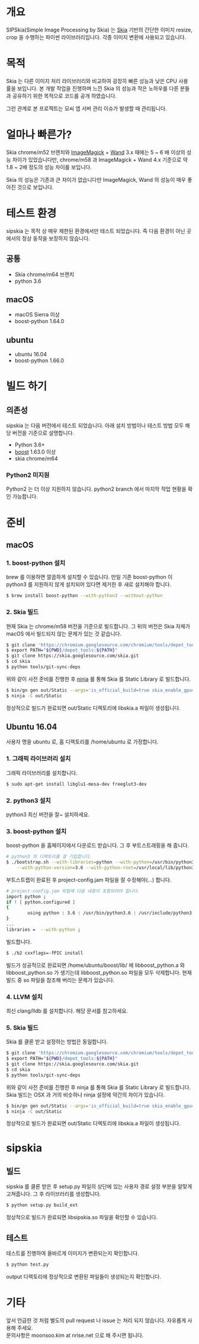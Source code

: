 # 개요
SIPSkia(Simple Image Processing by Skia) 는 [Skia](https://skia.org/)
기반의 간단한 이미지 resize, crop 을 수행하는 파이썬 라이브러리입니다.
각종 이미지 변환에 사용되고 있습니다.

# 목적
Skia 는 다른 이미지 처리 라이브러리와 비교하여 굉장히 빠른 성능과 낮은
CPU 사용률을 보입니다. 본 개발 작업을 진행하며 느낀 Skia 의 성능과
작은 노하우를 다른 분들과 공유하기 위한 목적으로 코드를 공개 하였습니다.

그런 관계로 본 프로젝트는 모씨 앱 서버 관리 이슈가 발생할 때 관리됩니다.

# 얼마나 빠른가?
Skia chrome/m52 브랜치와 [ImageMagick](https://www.imagemagick.org/) +
[Wand](http://docs.wand-py.org/en/0.4.4/) 3.x 때에는 5 ~ 6 배 이상의
성능 차이가 있었습니다만, chrome/m58 과 ImageMagick + Wand 4.x 기준으로
약 1.8 ~ 2배 정도의 성능 차이를 보입니다.

Skia 의 성능은 기존과 큰 차이가 없습니다만 ImageMagick, Wand 의 성능이
매우 좋아진 것으로 보입니다.

# 테스트 환경
sipskia 는 목적 상 매우 제한된 환경에서만 테스트 되었습니다.
즉 다음 환경이 아닌 곳에서의 정상 동작을 보장하지 않습니다.

## 공통
* Skia chrome/m64 브랜치
* python 3.6

## macOS
* macOS Sierra 이상
* boost-python 1.64.0

## ubuntu
* ubuntu 16.04
* boost-python 1.66.0

# 빌드 하기
## 의존성
sipskia 는 다음 버전에서 테스트 되었습니다. 아래 설치 방법이나 테스트 방법 모두
해당 버전을 기준으로 설명합니다.

* Python 3.6+
* [boost](http://www.boost.org/) 1.63.0 이상
* skia chrome/m64

### Python2 미지원
Python2 는 더 이상 지원하지 않습니다. python2 branch 에서 마지막 작업 현황을
확인 가능합니다.

# 준비
## macOS
### 1. boost-python 설치
brew 를 이용하면 깔끔하게 설치할 수 있습니다.
만일 기존 boost-python 이 python3 를 지원하지 않게 설치되어 있다면 제거한 후
새로 설치해야 합니다.

```bash
$ brew install boost-python --with-python3 --without-python
```

### 2. Skia 빌드
현재 Skia 는 chrome/m58 버전을 기준으로 빌드합니다. 그 뒤의 버전은 Skia 자체가
macOS 에서 빌드되지 않는 문제가 있는 것 같습니다.

```bash
$ git clone 'https://chromium.googlesource.com/chromium/tools/depot_tools.git'
$ export PATH="${PWD}/depot_tools:${PATH}"
$ git clone https://skia.googlesource.com/skia.git
$ cd skia
$ python tools/git-sync-deps
```

위와 같이 사전 준비를 진행한 후 [ninja](https://ninja-build.org/) 를 통해 Skia 를 Static Library
로 빌드합니다.
```bash
$ bin/gn gen out/Static --args='is_official_build=true skia_enable_gpu=true skia_use_fontconfig=false skia_use_system_expat=false skia_use_system_icu=false skia_use_system_libjpeg_turbo=false skia_use_system_libpng=false skia_use_system_libwebp=false skia_use_system_zlib=false cc="clang" cxx="clang++"'
$ ninja -C out/Static
```

정상적으로 빌드가 완료되면 out/Static 디렉토리에 libskia.a 파일이 생성됩니다.

## Ubuntu 16.04
사용자 명을 ubuntu 로, 홈 디렉토리를 /home/ubuntu 로 가정합니다.

### 1. 그래픽 라이브러리 설치
그래픽 라이브러리를 설치합니다.
```bash
$ sudo apt-get install libglu1-mesa-dev freeglut3-dev
```

### 2. python3 설치
python3 최신 버전을 잘~ 설치하세요.

### 3. boost-python 설치
boost-python 을 홈페이지에서 다운로드 받습니다. 그 후 부트스트래핑을 해 줍니다.
```bash
# python3 의 디렉토리를 잘 기입합니다.
$ ./bootstrap.sh --with-libraries=python --with-python=/usr/bin/python3.6 \
	--with-python-version=3.6 --with-python-root=/usr/local/lib/python3.6 --prefix=/home/ubuntu/boost
```

부트스트랩이 완료된 후 project-config.jam 파일을 잘 수정해야(...) 합니다.
```bash
# project-config.jam 파일에 다음 내용이 포함되어야 합니다.
import python ;
if ! [ python.configured ]
{
	    using python : 3.6 : /usr/bin/python3.6 : /usr/include/python3.6m : /usr/lib/python3.6 ;
}
...
libraries =  --with-python ;
```

빌드합니다.
```bash
$ ./b2 cxxflags=-fPIC install
```
빌드가 성공적으로 완료되면 /home/ubuntu/boost/lib/ 에 libboost_python.a 와 libboost_python.so
가 생기는데 libboost_python.so 파일을 모두 삭제합니다. 현재 빌드 중 so 파일을 참조해 버리는 문제가
있습니다.

### 4. LLVM 설치
최신 clang/lldb 를 설치합니다. 해당 문서를 참고하세요.

### 5. Skia 빌드
Skia 를 클론 받고 설정하는 방법은 동일합니다.
```bash
$ git clone 'https://chromium.googlesource.com/chromium/tools/depot_tools.git'
$ export PATH="${PWD}/depot_tools:${PATH}"
$ git clone https://skia.googlesource.com/skia.git
$ cd skia
$ python tools/git-sync-deps
```

위와 같이 사전 준비를 진행한 후 ninja 를 통해 Skia 를 Static Library
로 빌드합니다. Skia 빌드는 OSX 과 거의 비슷하나 ninja 설정에 약간의 차이가 있습니다.
```bash
$ bin/gn gen out/Static --args='is_official_build=true skia_enable_gpu=false skia_use_fontconfig=false skia_use_system_expat=false skia_use_system_freetype2=false skia_use_system_icu=false skia_use_system_libjpeg_turbo=false skia_use_system_libpng=false skia_use_system_libwebp=false skia_use_system_zlib=false cc="clang" cxx="clang++"'
$ ninja -C out/Static
```

정상적으로 빌드가 완료되면 out/Static 디렉토리에 libskia.a 파일이 생성됩니다.

# sipskia
## 빌드
sipskia 를 클론 받은 후 setup.py 파일의 상단에 있는 사용자 경로 설정 부분을 알맞게 고쳐줍니다.
그 후 라이브러리를 생성합니다.
```bash
$ python setup.py build_ext
```

정상적으로 빌드가 완료되면 libsipskia.so 파일을 확인할 수 있습니다.

## 테스트
테스트를 진행하여 올바르게 이미지가 변환되는지 확인합니다.
```bash
$ python test.py
```

output 디렉토리에 정상적으로 변환된 파일들이 생성되는지 확인합니다.

# 기타
앞서 언급한 것 처럼 별도의 pull request 나 issue 는 처리 되지 않습니다. 자유롭게 사용해 주세요.<br />
문의사항은 moonsoo.kim at nrise.net 으로 해 주시면 됩니다.
